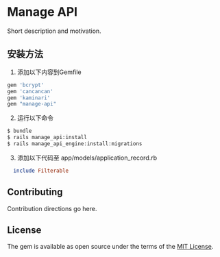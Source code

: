 # Manage API

Short description and motivation.

## 安装方法

1. 添加以下内容到Gemfile

```ruby
gem 'bcrypt'
gem 'cancancan'
gem 'kaminari'
gem "manage-api"

```

2. 运行以下命令

```bash
$ bundle
$ rails manage_api:install
$ rails manage_api_engine:install:migrations
```

3. 添加以下代码至 app/models/application_record.rb

```ruby
  include Filterable
```

## Contributing

Contribution directions go here.

## License

The gem is available as open source under the terms of the [MIT License](https://opensource.org/licenses/MIT).
